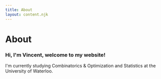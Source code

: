 ```yaml
---
title: About
layout: content.njk
---
```


# About

### Hi, I'm Vincent, welcome to my website!

<span class="spacer"></span>

I'm currently studying Combinatorics & Optimization and Statistics at the University of Waterloo.